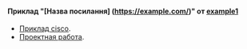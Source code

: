 #### Приклад "[Назва посилання] (https://example.com/)" от [example1](https://example1.com/)

 - [Приклад cisco](cisco/).
 - [Проектная работа](final/).
 
